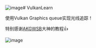 ![image](https://github.com/user-attachments/assets/a5ecd10c-b0ae-467e-a315-9e0c83be35bc)# VulkanLearn

使用Vulkan Graphics queue实现光线追踪！

特别感谢[AKGWSB](https://github.com/AKGWSB)大神的教程👍

![image](https://github.com/user-attachments/assets/9e59db74-d2bc-408e-901d-11d921fce2e8)




